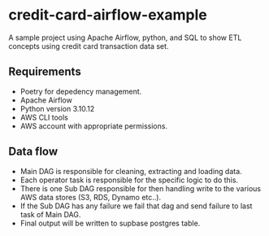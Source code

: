 # credit-card-airflow-example
A sample project using Apache Airflow, python, and SQL to show ETL concepts using credit card transaction data set. 

## Requirements

- Poetry for depedency management.
- Apache Airflow
- Python version 3.10.12
- AWS CLI tools
- AWS account with appropriate permissions.




## Data flow 

- Main DAG is responsible for cleaning, extracting and loading data.
- Each operator task is responsible for the specific logic to do this. 
- There is one Sub DAG responsible for then handling write to the various AWS data stores (S3, RDS, Dynamo etc..).
- If the Sub DAG has any failure we fail that dag and send failure to last task of Main DAG.
- Final output will be written to supbase postgres table. 








